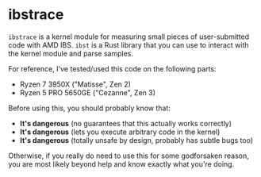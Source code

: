 # ibstrace

`ibstrace` is a kernel module for measuring small pieces of user-submitted 
code with AMD IBS. `ibst` is a Rust library that you can use to interact
with the kernel module and parse samples.

For reference, I've tested/used this code on the following parts: 

- Ryzen 7 3950X ("Matisse", Zen 2)
- Ryzen 5 PRO 5650GE ("Cezanne", Zen 3)

Before using this, you should probably know that:

- **It's dangerous** (no guarantees that this actually works correctly)
- **It's dangerous** (lets you execute arbitrary code in the kernel)
- **It's dangerous** (totally unsafe by design, probably has subtle bugs too)

Otherwise, if you really do need to use this for some godforsaken reason, you
are most likely beyond help and know exactly what you're doing. 


